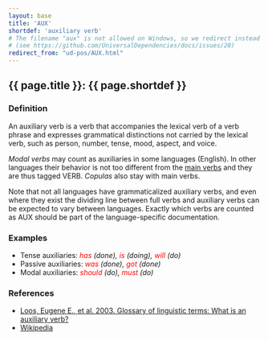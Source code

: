 ```yaml
---
layout: base
title: 'AUX'
shortdef: 'auxiliary verb'
# The filename "aux" is not allowed on Windows, so we redirect instead
# (see https://github.com/UniversalDependencies/docs/issues/20)
redirect_from: "ud-pos/AUX.html"
---
```


## {{ page.title }}: {{ page.shortdef }}

### Definition

An auxiliary verb is a verb that accompanies the lexical verb of a verb phrase and expresses grammatical distinctions not carried by the lexical verb, such as person, number, tense, mood, aspect, and voice.

_Modal verbs_ may count as auxiliaries in some languages (English). In other languages their behavior is not too different from the <a href="VERB.html">main verbs</a> and they are thus tagged VERB. _Copulas_ also stay with main verbs.

Note that not all languages have grammaticalized auxiliary verbs, and even where they exist the dividing line between full verbs and auxiliary verbs can be expected to vary between languages. Exactly which verbs are counted as AUX should be part of the language-specific documentation.

### Examples

 - Tense auxiliaries: _<span style='color:red'>has</span> (done), <span style='color:red'>is</span> (doing), <span style='color:red'>will</span> (do)_
 - Passive auxiliaries: _<span style='color:red'>was</span> (done), <span style='color:red'>got</span> (done)_
 - Modal auxiliaries: _<span style='color:red'>should</span> (do), <span style='color:red'>must</span> (do)_

### References

* <a href="http://www-01.sil.org/linguistics/GlossaryOfLinguisticTerms/WhatIsAnAuxiliaryVerb.htm">Loos, Eugene E., et al. 2003. Glossary of linguistic terms: What is an auxiliary verb?</a>
* <a href="http://en.wikipedia.org/wiki/Auxiliary_verb">Wikipedia</a>

